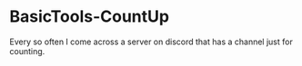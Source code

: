 # BasicTools-CountUp
Every so often I come across a server on discord that has a channel just for counting. 
